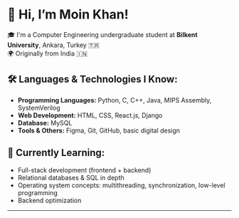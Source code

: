 # 👋 Hi, I’m Moin Khan!

🎓 I'm a Computer Engineering undergraduate student at **Bilkent University**, Ankara, Turkey 🇹🇷  
🌍 Originally from India 🇮🇳  

## 🛠️ Languages & Technologies I Know:
- **Programming Languages:** Python, C, C++, Java, MIPS Assembly, SystemVerilog
- **Web Development:** HTML, CSS, React.js, Django
- **Database:** MySQL
- **Tools & Others:** Figma, Git, GitHub, basic digital design

## 🌱 Currently Learning:
- Full-stack development (frontend + backend)
- Relational databases & SQL in depth
- Operating system concepts: multithreading, synchronization, low-level programming
- Backend optimization

---

<!---
moinkhan30000/moinkhan30000 is a ✨ special ✨ repository because its `README.md` (this file) appears on your GitHub profile.
You can click the Preview link to take a look at your changes.
--->
